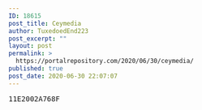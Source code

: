```yaml
---
ID: 18615
post_title: Ceymedia
author: TuxedoedEnd223
post_excerpt: ""
layout: post
permalink: >
  https://portalrepository.com/2020/06/30/ceymedia/
published: true
post_date: 2020-06-30 22:07:07
---
```

<pre>11E2002A768F</pre>